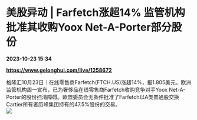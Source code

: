 # 美股异动 | Farfetch涨超14% 监管机构批准其收购Yoox Net-A-Porter部分股份

**2023-10-23 15:34**

**https://www.gelonghui.com/live/1258672**

格隆汇10月23日｜在线零售商Farfetch(FTCH.US)涨超14%，报1.805美元。欧洲监管机构周一宣布，已为奢侈品在线零售商Farfetch收购竞争对手Yoox Net-A-Porter的股份扫清障碍。欧盟委员会无条件批准了Farfetch以A类普通股交换Cartier所有者历峰集团持有的47.5%股份的交易。  
![](https://img5.gelonghui.com/live/f27e6-711c2776-8edf-43d1-818e-bd50a85fe645.png)